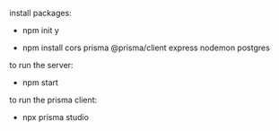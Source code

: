 install packages:

- npm init y 

- npm install cors prisma @prisma/client express nodemon postgres

to run the server:

- npm start

to run the prisma client:

- npx prisma studio
